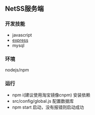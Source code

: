 ## NetSS服务端

### 开发技能
*   javascript
*   [express](http://www.expressjs.com.cn/)
*   mysql

### 环境
nodejs/npm

### 运行
* npm i(建议使用淘宝镜像cnpm)  安装依赖
* src/config/global.js 配置数据库
* npm start 启动，没有报错则启动成功
